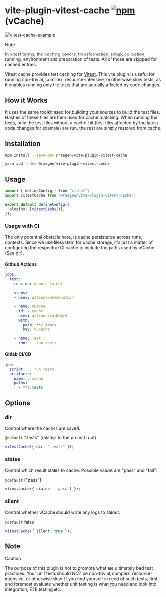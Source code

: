 # vite-plugin-vitest-cache [![npm](https://img.shields.io/npm/v/@raegen/vite-plugin-vitest-cache)](https://www.npmjs.com/package/@raegen/vite-plugin-vitest-cache) (vCache)

![vitest-cache-example](https://github.com/raegen/vite-plugin-vitest-cache/assets/6546341/6cc15c62-a48f-46ba-9b1b-ea27097c6e34)

> [!NOTE]
> In vitest terms, the caching covers: transformation, setup, collection, running, environment and preparation of tests. All of those are skipped for cached entries.

Vitest cache provides test caching for [Vitest](https://github.com/vitest-dev/vitest). This vite plugin is useful for running non-trivial, complex, resource-intensive, or otherwise slow tests, as it enables running only the tests that are actually affected by code changes.

## How it Works

It uses the same toolkit used for building your sources to build the test files. Hashes of these files are then used for cache matching. When running the tests, only the test files without a cache-hit (test files affected by the latest code changes for example) are run, the rest are simply restored from cache.

## Installation

```sh
npm install --save-dev @raegen/vite-plugin-vitest-cache
```
```sh
yarn add --dev @raegen/vite-plugin-vitest-cache
```

## Usage

```ts
import { defineConfig } from "vitest";
import vitestCache from '@raegen/vite-plugin-vitest-cache';

export default defineConfig({
  plugins: [vitestCache()],
});
```

### Usage with CI

The only potential obstacle here, is cache persistence across runs, contexts. Since we use filesystem for cache storage, it's just a matter of configuring the respective CI cache to include the paths used by vCache (See [dir](https://github.com/raegen/vite-plugin-vitest-cache/edit/main/README.md#dir)).

#### Github Actions
```yaml
jobs:
  test:
    runs-on: ubuntu-latest

    steps:
    - uses: actions/checkout@v4

    - name: vCache
      id: v-cache
      uses: actions/cache@v4
      with:
        path: **/.tests
        key: v-cache

    - name: Test
      run: ...run tests
```

#### Gitlab CI/CD
```yaml
job:
  script: ...run tests
  artifacts:
    name: v-cache
    paths:
      - **/.tests
```

## Options

### dir

Control where the caches are saved.

`@default` ".tests" (relative to the project root)

```ts
vitestCache({ dir: ".tests" });
```

### states

Control which result states to cache. Possible values are "pass" and "fail".

`@default` ["pass"]

```ts
vitestCache({ states: ["pass"] });
```

### silent

Control whether vCache should write any logs to stdout.

`@default` false

```ts
vitestCache({ silent: true });
```

## Note

> [!CAUTION]
> The purpose of this plugin is not to promote what are ultimately bad test practices. Your unit tests should _NOT_ be non-trivial, complex, resource-intensive, or otherwise slow. If you find yourself in need of such tests, first and foremost evaluate whether unit testing is what you need and look into integration, E2E testing etc.
